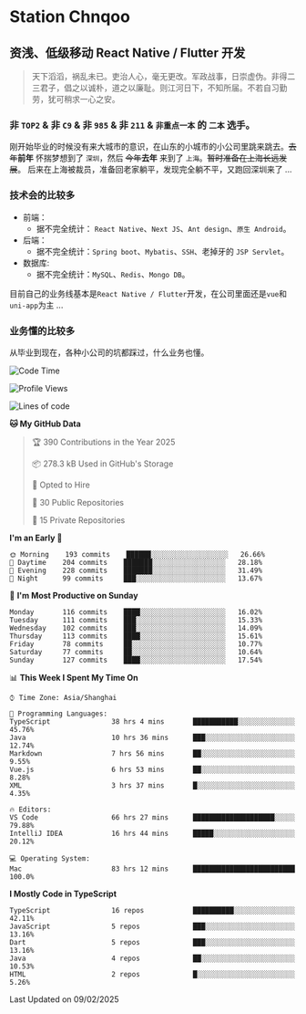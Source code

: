 # Station Chnqoo

## 资浅、低级移动 React Native / Flutter 开发

> 天下滔滔，祸乱未已。吏治人心，毫无更改。军政战事，日崇虚伪。非得二三君子，倡之以诚朴，道之以廉耻。则江河日下，不知所届。不若自习勤劳，犹可稍求一心之安。

### 非 `TOP2` & 非 `C9` & 非 `985` & 非 `211` & `非重点一本` 的 `二本` 选手。

刚开始毕业的时候没有来大城市的意识，在山东的小城市的小公司里跳来跳去。~~去年~~**前年** 怀揣梦想到了 `深圳`，然后 ~~今年~~**去年** 来到了 `上海`。~~暂时准备在上海长远发展~~。
后来在上海被裁员，准备回老家躺平，发现完全躺不平，又跑回深圳来了 ...

### 技术会的比较多

- 前端：
  - 据不完全统计： `React Native`、`Next JS`、`Ant design`、`原生 Android`。
- 后端：
  - 据不完全统计：`Spring boot`、`Mybatis`、`SSH`、老掉牙的 `JSP Servlet`。
- 数据库:
  - 据不完全统计：`MySQL`、`Redis`、`Mongo DB`。

目前自己的业务线基本是`React Native / Flutter`开发，在公司里面还是`vue`和`uni-app`为主 ...

### 业务懂的比较多

从毕业到现在，各种小公司的坑都踩过，什么业务也懂。

<!--START_SECTION:waka-->
![Code Time](http://img.shields.io/badge/Code%20Time-7%2C499%20hrs%201%20min-blue)

![Profile Views](http://img.shields.io/badge/Profile%20Views-0-blue)

![Lines of code](https://img.shields.io/badge/From%20Hello%20World%20I%27ve%20Written-442%20Thousand%20lines%20of%20code-blue)

**🐱 My GitHub Data** 

> 🏆 390 Contributions in the Year 2025
 > 
> 📦 278.3 kB Used in GitHub's Storage 
 > 
> 💼 Opted to Hire
 > 
> 📜 30 Public Repositories 
 > 
> 🔑 15 Private Repositories  
 > 
**I'm an Early 🐤** 

```text
🌞 Morning    193 commits    ██████░░░░░░░░░░░░░░░░░░░   26.66% 
🌆 Daytime    204 commits    ███████░░░░░░░░░░░░░░░░░░   28.18% 
🌃 Evening    228 commits    ███████░░░░░░░░░░░░░░░░░░   31.49% 
🌙 Night      99 commits     ███░░░░░░░░░░░░░░░░░░░░░░   13.67%

```
📅 **I'm Most Productive on Sunday** 

```text
Monday       116 commits    ████░░░░░░░░░░░░░░░░░░░░░   16.02% 
Tuesday      111 commits    ███░░░░░░░░░░░░░░░░░░░░░░   15.33% 
Wednesday    102 commits    ███░░░░░░░░░░░░░░░░░░░░░░   14.09% 
Thursday     113 commits    ████░░░░░░░░░░░░░░░░░░░░░   15.61% 
Friday       78 commits     ██░░░░░░░░░░░░░░░░░░░░░░░   10.77% 
Saturday     77 commits     ██░░░░░░░░░░░░░░░░░░░░░░░   10.64% 
Sunday       127 commits    ████░░░░░░░░░░░░░░░░░░░░░   17.54%

```


📊 **This Week I Spent My Time On** 

```text
⌚︎ Time Zone: Asia/Shanghai

💬 Programming Languages: 
TypeScript               38 hrs 4 mins       ███████████░░░░░░░░░░░░░░   45.76% 
Java                     10 hrs 36 mins      ███░░░░░░░░░░░░░░░░░░░░░░   12.74% 
Markdown                 7 hrs 56 mins       ██░░░░░░░░░░░░░░░░░░░░░░░   9.55% 
Vue.js                   6 hrs 53 mins       ██░░░░░░░░░░░░░░░░░░░░░░░   8.28% 
XML                      3 hrs 37 mins       █░░░░░░░░░░░░░░░░░░░░░░░░   4.35%

🔥 Editors: 
VS Code                  66 hrs 27 mins      ████████████████████░░░░░   79.88% 
IntelliJ IDEA            16 hrs 44 mins      █████░░░░░░░░░░░░░░░░░░░░   20.12%

💻 Operating System: 
Mac                      83 hrs 12 mins      █████████████████████████   100.0%

```

**I Mostly Code in TypeScript** 

```text
TypeScript               16 repos            ██████████░░░░░░░░░░░░░░░   42.11% 
JavaScript               5 repos             ███░░░░░░░░░░░░░░░░░░░░░░   13.16% 
Dart                     5 repos             ███░░░░░░░░░░░░░░░░░░░░░░   13.16% 
Java                     4 repos             ██░░░░░░░░░░░░░░░░░░░░░░░   10.53% 
HTML                     2 repos             █░░░░░░░░░░░░░░░░░░░░░░░░   5.26%

```



 Last Updated on 09/02/2025
<!--END_SECTION:waka-->

<!---
ChenqiaoStation/ChenqiaoStation is a ✨ special ✨ repository because its `README.md` (this file) appears on your GitHub profile.
You can click the Preview link to take a look at your changes.
--->
